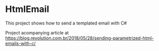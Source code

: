 # HtmlEmail
This project shows how to send a templated email with C#

Project acompanying article at https://blog.revolution.com.br/2018/05/28/sending-parametrized-html-emails-with-c/
